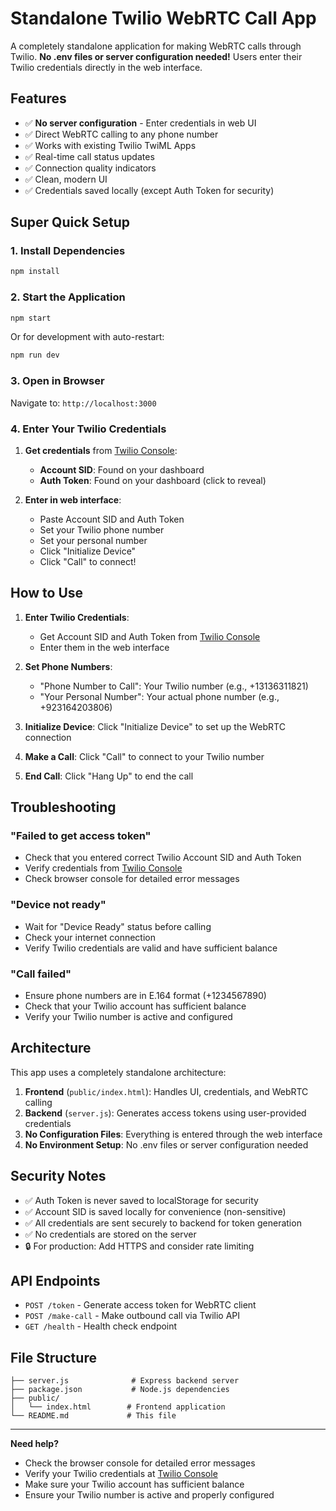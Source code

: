 # Standalone Twilio WebRTC Call App

A completely standalone application for making WebRTC calls through Twilio. **No .env files or server configuration needed!** Users enter their Twilio credentials directly in the web interface.

## Features

- ✅ **No server configuration** - Enter credentials in web UI
- ✅ Direct WebRTC calling to any phone number  
- ✅ Works with existing Twilio TwiML Apps
- ✅ Real-time call status updates
- ✅ Connection quality indicators
- ✅ Clean, modern UI
- ✅ Credentials saved locally (except Auth Token for security)

## Super Quick Setup

### 1. Install Dependencies

```bash
npm install
```

### 2. Start the Application

```bash
npm start
```

Or for development with auto-restart:
```bash
npm run dev
```

### 3. Open in Browser

Navigate to: `http://localhost:3000`

### 4. Enter Your Twilio Credentials

1. **Get credentials** from [Twilio Console](https://console.twilio.com):
   - **Account SID**: Found on your dashboard
   - **Auth Token**: Found on your dashboard (click to reveal)

2. **Enter in web interface**:
   - Paste Account SID and Auth Token
   - Set your Twilio phone number
   - Set your personal number
   - Click "Initialize Device"
   - Click "Call" to connect!

## How to Use

1. **Enter Twilio Credentials**: 
   - Get Account SID and Auth Token from [Twilio Console](https://console.twilio.com)
   - Enter them in the web interface

2. **Set Phone Numbers**: 
   - "Phone Number to Call": Your Twilio number (e.g., +13136311821)
   - "Your Personal Number": Your actual phone number (e.g., +923164203806)

3. **Initialize Device**: Click "Initialize Device" to set up the WebRTC connection

4. **Make a Call**: Click "Call" to connect to your Twilio number

5. **End Call**: Click "Hang Up" to end the call

## Troubleshooting

### "Failed to get access token"
- Check that you entered correct Twilio Account SID and Auth Token
- Verify credentials from [Twilio Console](https://console.twilio.com)
- Check browser console for detailed error messages

### "Device not ready"
- Wait for "Device Ready" status before calling
- Check your internet connection
- Verify Twilio credentials are valid and have sufficient balance

### "Call failed"
- Ensure phone numbers are in E.164 format (+1234567890)
- Check that your Twilio account has sufficient balance
- Verify your Twilio number is active and configured

## Architecture

This app uses a completely standalone architecture:

1. **Frontend** (`public/index.html`): Handles UI, credentials, and WebRTC calling
2. **Backend** (`server.js`): Generates access tokens using user-provided credentials
3. **No Configuration Files**: Everything is entered through the web interface
4. **No Environment Setup**: No .env files or server configuration needed

## Security Notes

- ✅ Auth Token is never saved to localStorage for security
- ✅ Account SID is saved locally for convenience (non-sensitive)
- ✅ All credentials are sent securely to backend for token generation
- ✅ No credentials are stored on the server
- 🔒 For production: Add HTTPS and consider rate limiting

## API Endpoints

- `POST /token` - Generate access token for WebRTC client
- `POST /make-call` - Make outbound call via Twilio API
- `GET /health` - Health check endpoint

## File Structure

```
├── server.js              # Express backend server
├── package.json           # Node.js dependencies  
├── public/
│   └── index.html        # Frontend application
└── README.md             # This file
```

---

**Need help?** 
- Check the browser console for detailed error messages
- Verify your Twilio credentials at [Twilio Console](https://console.twilio.com)
- Make sure your Twilio account has sufficient balance
- Ensure your Twilio number is active and properly configured